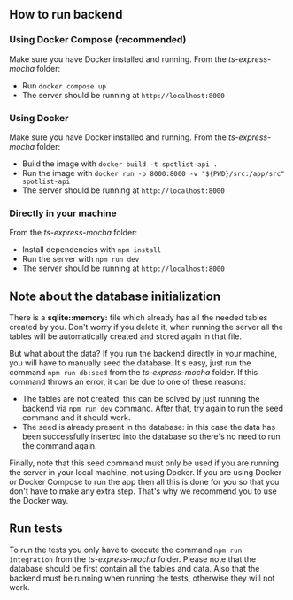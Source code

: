 ## How to run backend

### Using Docker Compose (recommended)

Make sure you have Docker installed and running. From the *ts-express-mocha* folder:

- Run `docker compose up`
- The server should be running at `http://localhost:8000`

### Using Docker

Make sure you have Docker installed and running. From the *ts-express-mocha* folder:

- Build the image with `docker build -t spotlist-api .`
- Run the image with `docker run -p 8000:8000 -v "${PWD}/src:/app/src" spotlist-api`
- The server should be running at `http://localhost:8000`

### Directly in your machine

From the *ts-express-mocha* folder:

- Install dependencies with `npm install`
- Run the server with `npm run dev`
- The server should be running at `http://localhost:8000`

## Note about the database initialization

There is a **sqlite::memory:** file which already has all the needed tables created by you. Don't worry if you delete it, when running the server all the tables will be automatically created and stored again in that file.

But what about the data? If you run the backend directly in your machine, you will have to manually seed the database. It's easy, just run the command `npm run db:seed` from the *ts-express-mocha* folder. If this command throws an error, it can be due to one of these reasons:

- The tables are not created: this can be solved by just running the backend via `npm run dev` command. After that, try again to run the seed command and it should work.
- The seed is already present in the database: in this case the data has been successfully inserted into the database so there's no need to run the command again.

Finally, note that this seed command must only be used if you are running the server in your local machine, not using Docker. If you are using Docker or Docker Compose to run the app then all this is done for you so that you don't have to make any extra step. That's why we recommend you to use the Docker way.

## Run tests

To run the tests you only have to execute the command `npm run integration` from the *ts-express-mocha* folder. Please note that the database should be first contain all the tables and data. Also that the backend must be running when running the tests, otherwise they will not work.